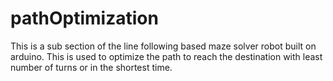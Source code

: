 # pathOptimization
This is a sub section of the line following based maze solver robot built on arduino. This is used to optimize the path to reach the destination with least number of turns or in the shortest time.
